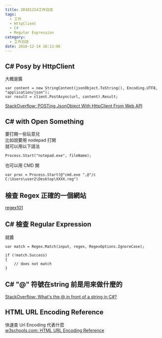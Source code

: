 ```yaml
---
title: 20181214工作日誌
tags:
  - 工作
  - HttpClient
  - C#
  - Regular Expression
category:
  - 工作日誌
date: 2018-12-14 16:13:06
---
```

## C# Posy by HttpClient ##

大概是醬  
```
var content = new StringContent(jsonObject.ToString(), Encoding.UTF8, "application/json");
var result = client.PostAsync(url, content).Result;
```  

[StackOverflow: POSTing JsonObject With HttpClient From Web API](https://stackoverflow.com/questions/6117101/posting-jsonobject-with-httpclient-from-web-api)  

## C# with Open Something ##

要打開一些玩意兒  
比如說要用 nodepad 打開  
就可以用以下語法  

```
Process.Start("notepad.exe", fileName);
```  

也可以用 CMD 開  

```
var proc = Process.Start(@"cmd.exe ",@"/c C:\Users\user2\Desktop\XXXX.reg")
```  

## 檢查 Regex 正確的一個網站 ##

[regex101](https://regex101.com/)  

## C# 檢查 Regular Expression ##

就醬  
```
var match = Regex.Match(input, regex, RegexOptions.IgnoreCase);

if (!match.Success)
{
    // does not match
}
```

## C# "@" 符號在string 前是用來做什麼的 ##

[StackOverflow: What's the @ in front of a string in C#?](https://stackoverflow.com/questions/556133/whats-the-in-front-of-a-string-in-c)  
## HTML URL Encoding Reference ##

快速查 Url Encoding 代表什麼  
[w3schools.com: HTML URL Encoding Reference](https://www.w3schools.com/tags/ref_urlencode.asp)  